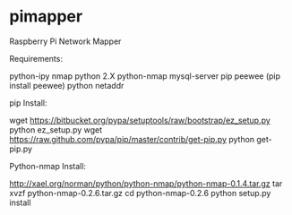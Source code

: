 pimapper
========

Raspberry Pi Network Mapper

Requirements:

python-ipy
nmap
python 2.X
python-nmap
mysql-server
pip
peewee (pip install peewee)
python netaddr

pip Install:

wget https://bitbucket.org/pypa/setuptools/raw/bootstrap/ez_setup.py
python ez_setup.py
wget https://raw.github.com/pypa/pip/master/contrib/get-pip.py
python get-pip.py

Python-nmap Install:

http://xael.org/norman/python/python-nmap/python-nmap-0.1.4.tar.gz
tar xvzf python-nmap-0.2.6.tar.gz
cd python-nmap-0.2.6
python setup.py install
